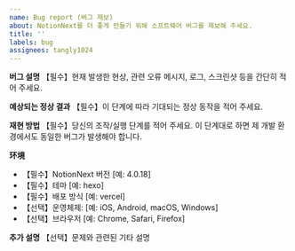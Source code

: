 ```yaml
---
name: Bug report (버그 제보)
about: NotionNext를 더 좋게 만들기 위해 소프트웨어 버그를 제보해 주세요.
title: ''
labels: bug
assignees: tangly1024
---
```


<!--
  !!! 중요 !!!
  이 템플릿 양식을 지켜 작성해 주세요. 그렇지 않으면 이 이슈는 닫힐 수 있습니다.
-->

**버그 설명**
【필수】현재 발생한 현상, 관련 오류 메시지, 로그, 스크린샷 등을 간단히 적어 주세요.

**예상되는 정상 결과**
【필수】이 단계에 따라 기대되는 정상 동작을 적어 주세요.

**재현 방법**
【필수】당신의 조작/실행 단계를 적어 주세요. 이 단계대로 하면 제 개발 환경에서도 동일한 버그가 발생해야 합니다.

**环境**

- 【필수】NotionNext 버전 [예: 4.0.18]
- 【필수】테마 [예: hexo]
- 【필수】배포 방식 [예: vercel]
- 【선택】운영체제: [예: iOS, Android, macOS, Windows]
- 【선택】브라우저 [예: Chrome, Safari, Firefox]

**추가 설명**
【선택】문제와 관련된 기타 설명
